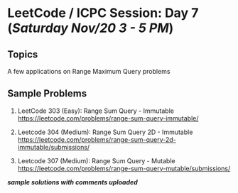 # LeetCode / ICPC Session: Day 7 (***Saturday Nov/20 3 - 5 PM***)

## Topics
A few applications on Range Maximum Query problems

## Sample Problems

1. LeetCode 303 (Easy): Range Sum Query - Immutable  
https://leetcode.com/problems/range-sum-query-immutable/  

2. Leetcode 304 (Medium): Range Sum Query 2D - Immutable  
https://leetcode.com/problems/range-sum-query-2d-immutable/submissions/  

3. Leetcode 307 (Medium): Range Sum Query - Mutable  
https://leetcode.com/problems/range-sum-query-mutable/submissions/  

___sample solutions with comments uploaded___
